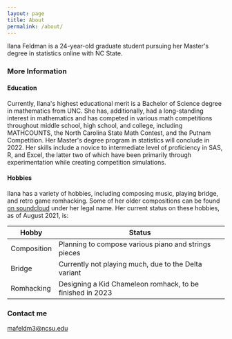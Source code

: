 ```yaml
---
layout: page
title: About
permalink: /about/
---
```


Ilana Feldman is a 24-year-old graduate student pursuing her Master's degree in statistics online with NC State.

### More Information

#### Education

Currently, Ilana's highest educational merit is a Bachelor of Science degree in mathematics from UNC. She has, additionally, had a long-standing interest in mathematics and has competed in various math competitions throughout middle school, high school, and college, including MATHCOUNTS, the North Carolina State Math Contest, and the Putnam Competition. Her Master's degree program in statistics will conclude in 2022. Her skills include a novice to intermediate level of proficiency in SAS, R, and Excel, the latter two of which have been primarily through experimentation while creating competition simulations. 

#### Hobbies

Ilana has a variety of hobbies, including composing music, playing bridge, and retro game romhacking. Some of her older compositions can be found [on soundcloud](https://soundcloud.com/the_templar) under her legal name. Her current status on these hobbies, as of August 2021, is:


| Hobby         | Status                                                    |
| ------------- | --------------------------------------------------------- |
| Composition   | Planning to compose various piano and strings pieces      |
| Bridge        | Currently not playing  much, due to the Delta variant     |
| Romhacking    | Designing a Kid Chameleon romhack, to be finished in 2023 |




### Contact me

[mafeldm3@ncsu.edu](mailto:mafeldm3@ncsu.edu)
